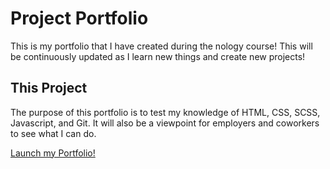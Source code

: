 # Project Portfolio

This is my portfolio that I have created during the nology course! This will be continuously updated as I learn new things and create new projects!

## This Project

The purpose of this portfolio is to test my knowledge of HTML, CSS, SCSS, Javascript, and Git. It will also be a viewpoint for employers and coworkers to see what I can do.

[Launch my Portfolio!](https://ayoralol.github.io/another-smith/)
